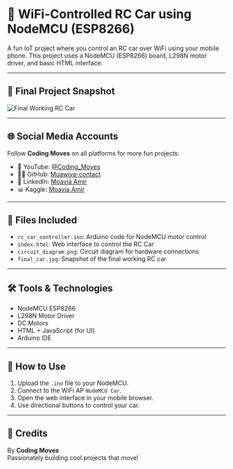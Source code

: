 # 🚗 WiFi-Controlled RC Car using NodeMCU (ESP8266)

A fun IoT project where you control an RC car over WiFi using your mobile phone. This project uses a NodeMCU (ESP8266) board, L298N motor driver, and basic HTML interface.

---

## 📸 Final Project Snapshot

![Final Working RC Car](images/final_car.jpg)

---

## 🌐 Social Media Accounts

Follow **Coding Moves** on all platforms for more fun projects:

- 🧠 YouTube: [@Coding_Moves](https://www.youtube.com/@Coding_Moves)
- 👨‍💻 GitHub: [Muawiya-contact](https://github.com/Muawiya-contact)
- 💼 LinkedIn: [Moavia Amir](https://linkedin.com/in/contactmuawia)  
- 📊 Kaggle: [Moavia Amir](https://www.kaggle.com/moaviaamir)         

---

## 📁 Files Included

- `rc_car_controller.ino`: Arduino code for NodeMCU motor control
- `index.html`: Web interface to control the RC Car
- `circuit_diagram.png`: Circuit diagram for hardware connections
- `final_car.jpg`: Snapshot of the final working RC car

---

## 🛠️ Tools & Technologies

- NodeMCU ESP8266  
- L298N Motor Driver  
- DC Motors  
- HTML + JavaScript (for UI)  
- Arduino IDE  

---

## 📌 How to Use

1. Upload the `.ino` file to your NodeMCU.  
2. Connect to the WiFi AP `NodeMCU Car`.  
3. Open the web interface in your mobile browser.  
4. Use directional buttons to control your car.  

---

## 🤝 Credits

By **Coding Moves**  
Passionately building cool projects that move!
